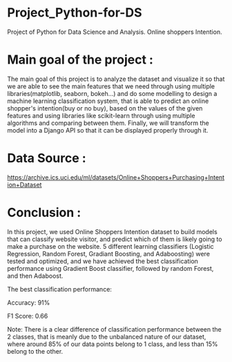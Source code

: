 # Project_Python-for-DS
Project of Python for Data Science and Analysis. Online shoppers Intention.

# Main goal of the project : 
The main goal of this project is to analyze the dataset and visualize it so that we are able to see the main features that we need through using multiple libraries(matplotlib, seaborn, bokeh...) and do some modelling to design a machine learning classification system, that is able to predict an online shopper's intention(buy or no buy), based on the values of the given features and using libraries like scikit-learn through using multiple algorithms and comparing between them. Finally, we will transform the model into a Django API so that it can be displayed properly through it.

# Data Source : 
https://archive.ics.uci.edu/ml/datasets/Online+Shoppers+Purchasing+Intention+Dataset

# Conclusion : 
In this project, we used Online Shoppers Intention dataset to build models that can classify website visitor, and predict which of them is likely going to make a purchase on the website. 5 different learning classifiers (Logistic Regression, Random Forest, Gradiant Boosting, and Adaboosting) were tested and optimized, and we have achieved the best classification performance using Gradient Boost classifier, followed by random Forest, and then Adaboost.

The best classification performance:

Accuracy: 91%

F1 Score: 0.66

Note: There is a clear difference of classification performance between the 2 classes, that is meanly due to the unbalanced nature of our dataset, where around 85% of our data points belong to 1 class, and less than 15% belong to the other.
